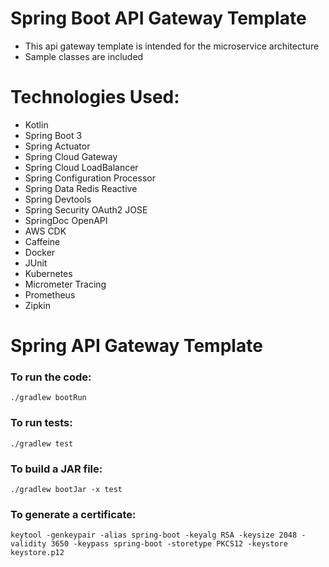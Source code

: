 # Spring Boot API Gateway Template

- This api gateway template is intended for the microservice architecture
- Sample classes are included

# Technologies Used:

- Kotlin
- Spring Boot 3
- Spring Actuator
- Spring Cloud Gateway
- Spring Cloud LoadBalancer
- Spring Configuration Processor
- Spring Data Redis Reactive
- Spring Devtools
- Spring Security OAuth2 JOSE
- SpringDoc OpenAPI
- AWS CDK
- Caffeine
- Docker
- JUnit
- Kubernetes
- Micrometer Tracing
- Prometheus
- Zipkin

# Spring API Gateway Template

### To run the code:

`./gradlew bootRun`

### To run tests:

`./gradlew test`

### To build a JAR file:

`./gradlew bootJar -x test`

### To generate a certificate:

`keytool -genkeypair -alias spring-boot -keyalg RSA -keysize 2048 -validity 3650 -keypass spring-boot -storetype PKCS12 -keystore keystore.p12`
